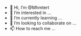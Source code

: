 - 👋 Hi, I’m @Mhmtert
- 👀 I’m interested in ...
- 🌱 I’m currently learning ...
- 💞️ I’m looking to collaborate on ...
- 📫 How to reach me ...

<!---
Mhmtert/Mhmtert is a ✨ special ✨ repository because its `README.md` (this file) appears on your GitHub profile.
You can click the Preview link to take a look at your changes.
--->
